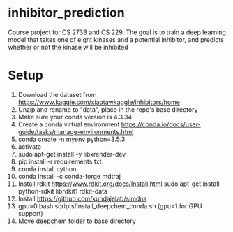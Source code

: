 # inhibitor_prediction
Course project for CS 273B and CS 229.  The goal is to train a deep learning model that takes one of eight kinases and a potential inhibitor, and predicts whether or not the kinase will be inhibited

# Setup
1. Download the dataset from https://www.kaggle.com/xiaotawkaggle/inhibitors/home
2. Unzip and rename to "data", place in the repo's base directory
3. Make sure your conda version is 4.3.34
4. Create a conda virtual environment https://conda.io/docs/user-guide/tasks/manage-environments.html
5. conda create -n myenv python=3.5.3
6. activate
7. sudo apt-get install -y libxrender-dev
8. pip install -r requirements.txt
9. conda install cython
10. conda install -c conda-forge mdtraj
11. Install rdkit https://www.rdkit.org/docs/Install.html
	sudo apt-get install python-rdkit librdkit1 rdkit-data
12. Install https://github.com/kundajelab/simdna
13. gpu=0 bash scripts/install_deepchem_conda.sh (gpu=1 for GPU support)
14. Move deepchem folder to base directory
